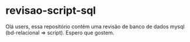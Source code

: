 # revisao-script-sql
Olá users, essa repositório contém uma revisão de banco de dados mysql (bd-relacional => script). Espero que gostem.
